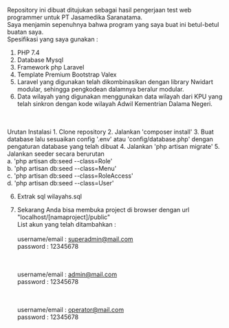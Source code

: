 Repository ini dibuat ditujukan sebagai hasil pengerjaan test web programmer untuk  PT Jasamedika Saranatama.
<br>
Saya menjamin sepenuhnya bahwa program yang saya buat ini betul-betul buatan saya.
<br>
Spesifikasi yang saya gunakan : <br>
1. PHP  7.4
2. Database Mysql
3. Framework php Laravel
4. Template Premium Bootstrap Valex
5. Laravel yang digunakan telah dikombinasikan dengan library Nwidart modular, sehingga pengkodean dalamnya beralur modular.
6. Data wilayah yang digunakan menggunakan data wilayah dari KPU yang telah sinkron dengan kode wilayah Adwil Kementrian Dalama Negeri.

<br>
<br>
Urutan Instalasi
1. Clone repository
2. Jalankan 'composer install'
3. Buat database lalu sesuaikan config '.env' atau 'config/database.php' dengan pengaturan database yang telah dibuat
4. Jalankan 'php artisan migrate'
5. Jalankan seeder secara berurutan
    <br>a. 'php artisan db:seed --class=Role'
    <br>b. 'php artisan db:seed --class=Menu'
    <br>c. 'php artisan db:seed --class=RoleAccess'
    <br>d. 'php artisan db:seed --class=User'

6. Extrak sql wilayahs.sql

7. Sekarang Anda bisa membuka project di browser dengan url "localhost/[namaproject]/public"
    <br>
    List akun yang telah ditambahkan : 
    <br><br>username/email  : superadmin@mail.com
    <br>password            : 12345678

    <br><br>username/email  : admin@mail.com
    <br>password            : 12345678

    <br><br>username/email  : operator@mail.com
    <br>password            : 12345678
